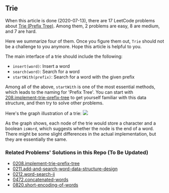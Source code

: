 ## Trie

When this article is done (2020-07-13), there are 17 LeetCode problems about [Trie (Prefix Tree)](https://leetcode.com/tag/trie/). Among them, 2 problems are easy, 8 are medium, and 7 are hard.

Here we summarize four of them. Once you figure them out, `Trie` should not be a challenge to you anymore. Hope this article is helpful to you.

The main interface of a trie should include the following:

- `insert(word)`: Insert a word
- `search(word)`: Search for a word
- `startWith(prefix)`: Search for a word with the given prefix

Among all of the above, `startWith` is one of the most essential methods, which leads to the naming for 'Prefix Tree'. You can start with [208.implement-trie-prefix-tree](https://leetcode.com/problems/implement-trie-prefix-tree) to get yourself familiar with this data structure, and then try to solve other problems.

Here's the graph illustration of a trie: 
![](https://p.ipic.vip/0vkcix.jpg)

As the graph shows, each node of the trie would store a character and a boolean `isWord`, which suggests whether the node is the end of a word. There might be some slight differences in the actual implementation, but they are essentially the same.

### Related Problems' Solutions in this Repo (To Be Updated)
- [0208.implement-trie-prefix-tree](https://github.com/azl397985856/leetcode/blob/b8e8fa5f0554926efa9039495b25ed7fc158372a/problems/208.implement-trie-prefix-tree.md)
- [0211.add-and-search-word-data-structure-design](https://github.com/azl397985856/leetcode/blob/b0b69f8f11dace3a9040b54532105d42e88e6599/problems/211.add-and-search-word-data-structure-design.md)
- [0212.word-search-ii](https://github.com/azl397985856/leetcode/blob/b0b69f8f11dace3a9040b54532105d42e88e6599/problems/212.word-search-ii.md)
- [0472.concatenated-words](https://github.com/azl397985856/leetcode/blob/master/problems/472.concatenated-words.md)
- [0820.short-encoding-of-words](https://github.com/azl397985856/leetcode/blob/master/problems/820.short-encoding-of-words.md)
